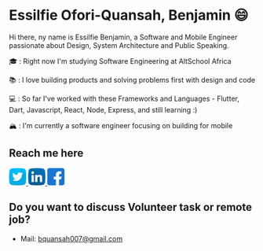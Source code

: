 # Essilfie Ofori-Quansah, Benjamin :smile:

Hi there, ny name is Essilfie Benjamin, a Software and Mobile Engineer passionate about Design, System Architecture and Public Speaking.

🎓 : Right now I'm studying Software Engineering at AltSchool Africa

📚 : I love building products and solving problems first with design and code

💻 : So far I've worked with these Frameworks and Languages - Flutter, Dart, Javascript, React, Node, Express, and still learning :)

🏔 : I'm currently a software engineer focusing on building for mobile


## Reach me here
<a href="https://twitter.com/essilfiequansah" target="_blank">
  <img src="./assets/twitter.svg" alt="My Twitter Profile" height="35" width="35">
</a>
<a href="https://www.linkedin.com/in/essilfiequansah/" target="_blank">
  <img src="./assets/linkedin.svg" alt="My LinkedIn Profile" height="35" width="35">
</a>
<a href="https://facebook.com/vckofi/" target="_blank">
  <img src="./assets/facebook.svg" alt="My Facebook Profile" height="35" width="35">
</a>


## Do you want to discuss Volunteer task or remote job?
* Mail: [bquansah007@gmail.com](mailto:bquansah007@gmail.com)





